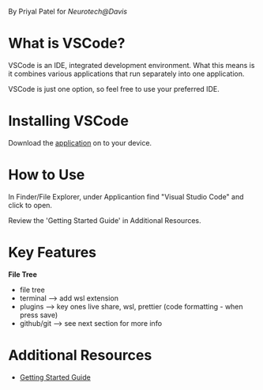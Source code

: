 By Priyal Patel for _Neurotech@Davis_

# What is VSCode?

VSCode is an IDE, integrated development environment. What this means is it combines various applications that run separately into one application.

VSCode is just one option, so feel free to use your preferred IDE.

# Installing VSCode

Download the [application](https://code.visualstudio.com/download) on to your device.

# How to Use

In Finder/File Explorer, under Applicantion find "Visual Studio Code" and click to open.

Review the 'Getting Started Guide' in Additional Resources.

# Key Features

**File Tree**

- file tree
- terminal --> add wsl extension
- plugins --> key ones live share, wsl, prettier (code formatting - when press save)
- github/git --> see next section for more info

# Additional Resources

- [Getting Started Guide](https://code.visualstudio.com/docs/getstarted/getting-started)
